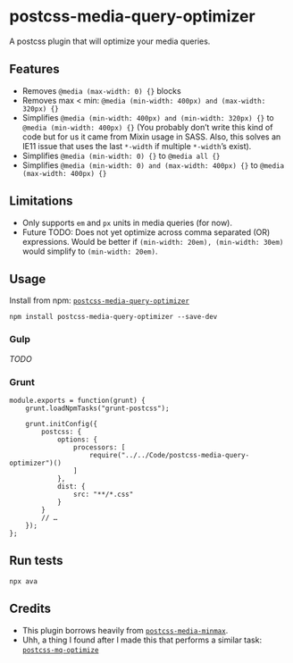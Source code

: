 # postcss-media-query-optimizer

A postcss plugin that will optimize your media queries.

## Features

* Removes `@media (max-width: 0) {}` blocks
* Removes max < min: `@media (min-width: 400px) and (max-width: 320px) {}`
* Simplifies `@media (min-width: 400px) and (min-width: 320px) {}` to `@media (min-width: 400px) {}` (You probably don’t write this kind of code but for us it came from Mixin usage in SASS. Also, this solves an IE11 issue that uses the last `*-width` if multiple `*-width`’s exist).
* Simplifies `@media (min-width: 0) {}` to `@media all {}`
* Simplifies `@media (min-width: 0) and (max-width: 400px) {}` to `@media (max-width: 400px) {}`

## Limitations

* Only supports `em` and `px` units in media queries (for now).
* Future TODO: Does not yet optimize across comma separated (OR) expressions. Would be better if `(min-width: 20em), (min-width: 30em)` would simplify to `(min-width: 20em)`.

## Usage

Install from npm: [`postcss-media-query-optimizer`](https://www.npmjs.com/package/postcss-media-query-optimizer)

```
npm install postcss-media-query-optimizer --save-dev
```

### Gulp

_TODO_

### Grunt

```
module.exports = function(grunt) {
	grunt.loadNpmTasks("grunt-postcss");

	grunt.initConfig({
		postcss: {
			options: {
				processors: [
					require("../../Code/postcss-media-query-optimizer")()
				]
			},
			dist: {
				src: "**/*.css"
			}
		}
		// …
	});
};
```

## Run tests

```
npx ava
```

## Credits

* This plugin borrows heavily from [`postcss-media-minmax`](https://github.com/postcss/postcss-media-minmax).
* Uhh, a thing I found after I made this that performs a similar task: [`postcss-mq-optimize`](https://www.npmjs.com/package/postcss-mq-optimize)